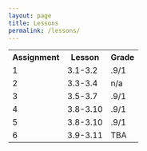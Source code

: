 ```yaml
---
layout: page
title: Lessons
permalink: /lessons/
---
```


<table>
    <tr>
     <th>Assignment</th>
     <th>Lesson</th>
     <th>Grade</th>
    </tr>

<tr>
        <td>
            1
        </td>
        <td>
            3.1-3.2
        </td>
        <td>
            .9/1
        </td>
    </tr>

<tr>

<tr>
        <td>
            2
        </td>
        <td>
            3.3-3.4
        </td>
        <td>
            n/a
        </td>
    </tr>

<tr>

<tr>
        <td>
            3
        </td>
        <td>
            3.5-3.7
        </td>
        <td>
            .9/1
        </td>
    </tr>

<tr>

<tr>
        <td>
            4
        </td>
        <td>
            3.8-3.10
        </td>
        <td>
            .9/1
        </td>
    </tr>

<tr>

<tr>
        <td>
            5
        </td>
        <td>
            3.8-3.10
        </td>
        <td>
            .9/1
        </td>
    </tr>

<tr>

<tr>
        <td>
            6
        </td>
        <td>
            3.9-3.11
        </td>
        <td>
            TBA
        </td>
    </tr>

<tr>

</table>

